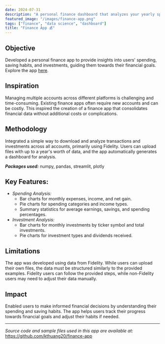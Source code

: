 ```yaml
---
date: 2024-07-31
description: "A personal finance dashboard that analyzes your yearly spending habits and investments."
featured_image: "/images/finance-app.png"
tags: ["finance", "data science", "dashboard"]
title: "Finance App 💰"
---
```

## Objective
Developed a personal finance app to provide insights into users' spending, saving habits, and investments, guiding them towards their financial goals. Explore the app [here](https://finance-investment-app.streamlit.app).

## Inspiration
Managing multiple accounts across different platforms is challenging and time-consuming. Existing finance apps often require new accounts and can be costly. This inspired the creation of a finance app that consolidates financial data without additional costs or complications.

## Methodology
Integrated a simple way to download and analyze transactions and investments across all accounts, primarily using Fidelity. Users can upload files with up to a year's worth of data, and the app automatically generates a dashboard for analysis.

***Packages used:*** numpy, pandas, streamlit, plotly

## Key Features:
* *Spending Analysis:*
	* Bar charts for monthly expenses, income, and net gain.
	* Pie charts for spending categories and income types.
	* Summary statistics for average earnings, savings, and spending percentages.
* *Investment Analysis:*
	* Bar charts for monthly investments by ticker symbol and total investments.
	* Pie charts for investment types and dividends received.

## Limitations
The app was developed using data from Fidelity. While users can upload their own files, the data must be structured similarly to the provided examples. Fidelity users can follow the provided steps, while non-Fidelity users may need to adjust their data manually.

## Impact 
Enabled users to make informed financial decisions by understanding their spending and saving habits. The app helps users track their progress towards financial goals and adjust their habits if needed.


--- 
*Source code and sample files used in this app are available at:* https://github.com/kthuang20/finance-app